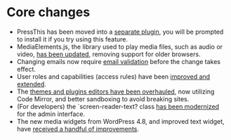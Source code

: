 # Core changes

- PressThis has been moved into a [separate plugin](https://wordpress.org/plugins/press-this/), you will be prompted to install it if you try using this feature.
- MediaElements.js, the library used to play media files, such as audio or video, [has been updated](https://make.wordpress.org/core/2017/10/30/mediaelement-upgrades-in-wordpress-4-9/), removing support for older browsers.
- Changing emails now require [email validation](https://make.wordpress.org/core/2017/10/13/account-security-improvements-in-wordpress-4-9/) before the change takes effect.
- User roles and capabilities (access rules) have been [improved and extended](https://make.wordpress.org/core/2017/10/15/improvements-for-roles-and-capabilities-in-4-9/).
- The [themes and plugins editors have been overhauled](https://make.wordpress.org/core/2017/10/22/code-editing-improvements-in-wordpress-4-9/), now utilizing Code Mirror, and better sandboxing to avoid breaking sites.
- (For developers) the `screen-reader-text?  class [has been modernized](https://make.wordpress.org/core/2017/10/22/changes-to-the-screen-reader-text-css-class-in-wordpress-4-9/) for the admin interface.
- The new media widgets from WordPress 4.8, and improved text widget, have [received a handful of improvements](https://make.wordpress.org/core/2017/10/24/widget-improvements-in-wordpress-4-9/).